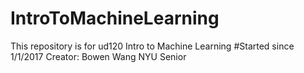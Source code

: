 # IntroToMachineLearning
This repository is for ud120 Intro to Machine Learning 
#Started since 1/1/2017 
Creator: Bowen Wang 
NYU Senior 

